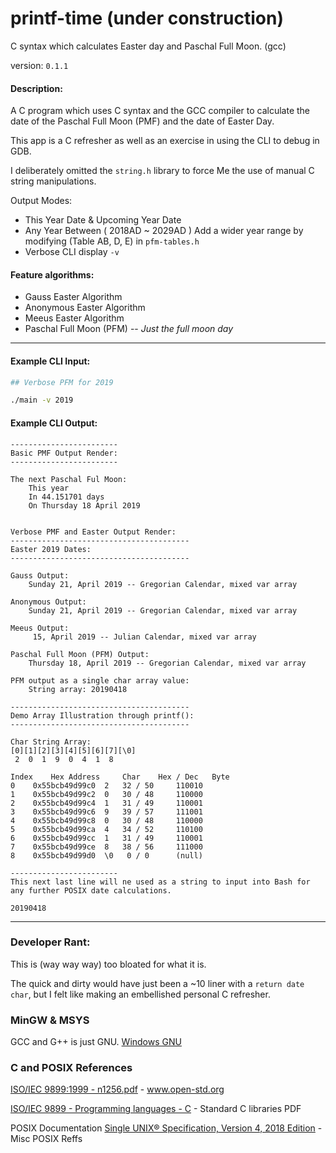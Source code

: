 # printf-time (under construction)

C syntax which calculates Easter day and Paschal Full Moon. (gcc)

version: ```0.1.1```

#### Description:

A C program which uses C syntax and the GCC compiler to calculate the date of the Paschal Full Moon (PMF) and the date of Easter Day.

This app is a C refresher as well as an exercise in using the CLI to debug in GDB.

I deliberately omitted the ```string.h``` library to force Me the use of manual C string manipulations.

Output Modes:

* This Year Date & Upcoming Year Date
* Any Year Between ( 2018AD ~ 2029AD )
	Add a wider year range by modifying (Table AB, D, E) in ```pfm-tables.h```
* Verbose CLI display ```-v```

#### Feature algorithms:

* Gauss Easter Algorithm
* Anonymous Easter Algorithm
* Meeus Easter Algorithm
* Paschal Full Moon (PFM) -- *Just the full moon day*

---

#### Example CLI Input:
```bash
## Verbose PFM for 2019

./main -v 2019
```

#### Example CLI Output:

```
------------------------
Basic PMF Output Render:
------------------------

The next Paschal Ful Moon:
	This year
	In 44.151701 days
	On Thursday 18 April 2019


Verbose PMF and Easter Output Render:
----------------------------------------
Easter 2019 Dates:
----------------------------------------

Gauss Output:
	Sunday 21, April 2019 -- Gregorian Calendar, mixed var array

Anonymous Output:
	Sunday 21, April 2019 -- Gregorian Calendar, mixed var array

Meeus Output:
	 15, April 2019 -- Julian Calendar, mixed var array

Paschal Full Moon (PFM) Output:
	Thursday 18, April 2019 -- Gregorian Calendar, mixed var array

PFM output as a single char array value:
	String array: 20190418

----------------------------------------
Demo Array Illustration through printf():
----------------------------------------

Char String Array:
[0][1][2][3][4][5][6][7][\0]
 2  0  1  9  0  4  1  8

Index 	 Hex Address 	 Char 	 Hex / Dec 	 Byte
0	 0x55bcb49d99c0	 2	 32 / 50	 110010
1	 0x55bcb49d99c2	 0	 30 / 48	 110000
2	 0x55bcb49d99c4	 1	 31 / 49	 110001
3	 0x55bcb49d99c6	 9	 39 / 57	 111001
4	 0x55bcb49d99c8	 0	 30 / 48	 110000
5	 0x55bcb49d99ca	 4	 34 / 52	 110100
6	 0x55bcb49d99cc	 1	 31 / 49	 110001
7	 0x55bcb49d99ce	 8	 38 / 56	 111000
8	 0x55bcb49d99d0	 \0	  0 / 0		 (null)

------------------------
This next last line will ne used as a string to input into Bash for any further POSIX date calculations.

20190418

```

---

### Developer Rant:

This is (way way way) too bloated for what it is.

The quick and dirty would have just been a ~10 liner with a ```return date char```, but I felt like making an embellished personal C refresher.

### MinGW & MSYS

GCC and G++ is just GNU. [Windows GNU](https://osdn.net/projects/mingw/releases/)

### C and POSIX References

[ISO/IEC 9899:1999 - n1256.pdf](http://www.open-std.org/jtc1/sc22/wg14/www/docs/n1256.pdf) - www.open-std.org

[ISO/IEC 9899 - Programming languages - C](http://www.open-std.org/JTC1/SC22/WG14/www/projects#9899) -  Standard C libraries PDF

POSIX Documentation [Single UNIX® Specification, Version 4, 2018 Edition](https://publications.opengroup.org/standards/unix/t101) - Misc POSIX Reffs
